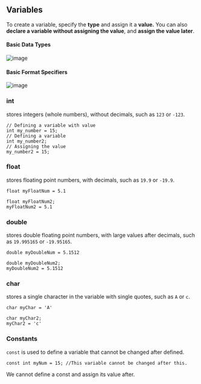 ## Variables
To create a variable, specify the **type** and assign it a **value.** You can also **declare a variable without assigning the value**, and **assign the value later**.


#### Basic Data Types

![image](https://github.com/Itskmishra/C-Notes/assets/141756495/c0b00c6a-d102-4243-9aa6-e7d09fe51105)


#### Basic Format Specifiers

![image](https://github.com/Itskmishra/C-Notes/assets/141756495/3ee4ec24-025c-4ec0-a4b0-a73c200d1aa3)


### int
stores integers (whole numbers), without decimals, such as `123` or `-123`.

```text-x-csrc
// Defining a variable with value
int my_number = 15;
// Defining a variable
int my_number2;
// Assigning the value
my_number2 = 15;
```


### float

stores floating point numbers, with decimals, such as `19.9` or `-19.9`.

```text-x-csrc
float myFloatNum = 5.1 

float myFloatNum2;
myFloatNum2 = 5.1
```


### double

stores double floating point numbers, with large values after decimals, such as `19.995165` or `-19.95165`.

```text-x-csrc
double myDoubleNum = 5.1512 

double myDoubleNum2;
myDoubleNum2 = 5.1512
```


### char

stores a single character in the variable with single quotes, such as `A` or `c`.

```text-x-csrc
char myChar = 'A'

char myChar2;
myChar2 = 'c'
```

### Constants

`const` is used to define a variable that cannot be changed after defined.

```text-x-csrc
const int myNum = 15; //This variable cannot be changed after this.
```

We cannot define a const and assign its value after. 

